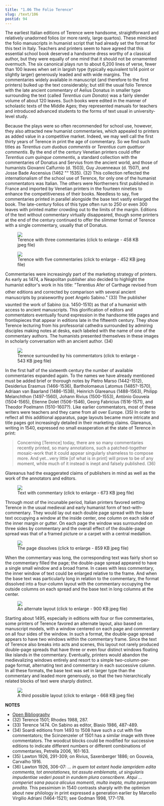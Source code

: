 ```yaml
---
title: "1.06 The Folio Terence"
slug: /text/106
postid: 94
---
```

The earliest Italian editions of Terence were handsome, straightforward and relatively unadorned folios (or more rarely, large quartos). These mimicked the folio manuscripts in humanist script that had already set the format for this text in Italy. Teachers and printers seem to have agreed that this essential school book deserved a handsome dress worthy of a classical author, but they were equally of one mind that it should not be ornamented overmuch. The six canonical plays run to about 6,200 lines of verse, fewer than 100 leaves when set in largish type (typically equivalent to14 point or slightly larger) generously leaded and with wide margins. The commentaries widely available in manuscript (and therefore to the first printers) bulked up the text considerably; but still the usual folio Terence with the late ancient commentary of Aelius Donatus in smaller type surrounding the text (called *Terentius cum Donato*) was a fairly slender volume of about 120 leaves. Such books were edited in the manner of scholastic texts of the Middle Ages; they represented manuals for teachers and introduced advanced students to the forms of text usual in university-level study.

Because the plays were so often recommended for school use, however, they also attracted new humanist commentaries, which appealed to printers as added value in a competitive market. Indeed, we may well call the first thirty years of Terence in print the age of commentary. So we find such titles as *Terentius cum duobus commentis* or *Terentius cum quattuor commentis*. By the end of the century Venetian printers could offer *Terentius cum quinque commentis*, a standard collection with the commentaries of Donatus and Servius from the ancient world, and those of humanists Giovanni Calfurnio (d. 1503), Guy Jouenneaux (d. 1507), and Josse Bade Ascensius (1462 "“ 1535). (32) This collection reflected the internationalism of the school use of Terence, for only one of the humanist commentators was Italian. The others were Northerners first published in France and imported by Venetian printers in the fourteen nineties to enhance the competitiveness of their books. Needless to say, five commentaries printed in parallel alongside the base text vastly enlarged the book. The late-century folios of this type often run to 250 or even 300 leaves with printed matter crowding out to the limits of the margin. Editions of the text without commentary virtually disappeared, though some printers at the end of the century continued to offer the slimmer format of Terence with a single commentary, usually that of Donatus.

<figure class="mkdn-figure">
    <div onClick="createLightbox('/images_full/1.00_Chapter_One/Wing-f.-ZP-535.S417,-Terentius-cum-tribus..title-page.jpg','Terence with three commentaries (click to enlarge - 458 KB jpeg file)')" class="mkdn-image-link" id="lbimage">
    <img class="mkdn-image" src="/images_full/1.00_Chapter_One/Wing-f.-ZP-535.S417,-Terentius-cum-tribus..title-page.jpg" />
    <figcaption class="mkdn-figcaption">Terence with three commentaries (click to enlarge - 458 KB jpeg file)</figcaption>
    </div>
</figure>

<figure class="mkdn-figure">
    <div onClick="createLightbox('/images_full/1.00_Chapter_One/Wing-f.-ZP-535.S673,Terentius-cum-quinque-commentis-videlicet-Donati,-Guidonis,-Calphurnii,-t.p.jpg','Terence with five commentaries (click to enlarge - 452 KB jpeg file)')" class="mkdn-image-link" id="lbimage">
    <img class="mkdn-image" src="/images_full/1.00_Chapter_One/Wing-f.-ZP-535.S673,Terentius-cum-quinque-commentis-videlicet-Donati,-Guidonis,-Calphurnii,-t.p.jpg" />
    <figcaption class="mkdn-figcaption">Terence with five commentaries (click to enlarge - 452 KB jpeg file)</figcaption>
    </div>
</figure>

Commentaries were increasingly part of the marketing strategy of printers. As early as 1474, a Neapolitan publisher also decided to highlight the humanist editor's work in his title: "Terentius Afer of Carthage revised from other editions and corrected by comparison with several ancient manuscripts by praiseworthy poet Angelo Sabino." (33) The publisher vaunted the work of Sabino (ca. 1450-1510) as that of a humanist with access to ancient manuscripts. This glorification of editors and commentators eventually found expression in the handsome title pages and frontispieces that appear in editions late in the fifteenth century. They show Terence lecturing from his professorial cathedra surrounded by admiring disciples making notes at desks, each labeled with the name of one of the commentary authors. The humanists presented themselves in these images in scholarly conversation with an ancient author. (34)

<figure class="mkdn-figure">
    <div onClick="createLightbox('/images_full/1.00_Chapter_One/Wing-f.-ZP-535.S673,Terentius-cum-quinque-commentis-videlicet-Donati,-Guidonis,-Calphurnii,-fron2.jpg','Terence surrounded by his commentators (click to enlarge - 543 KB jpeg file)')" class="mkdn-image-link" id="lbimage">
    <img class="mkdn-image" src="/images_full/1.00_Chapter_One/Wing-f.-ZP-535.S673,Terentius-cum-quinque-commentis-videlicet-Donati,-Guidonis,-Calphurnii,-fron2.jpg" />
    <figcaption class="mkdn-figcaption">Terence surrounded by his commentators (click to enlarge - 543 KB jpeg file)</figcaption>
    </div>
</figure>

In the first half of the sixteenth century the number of available commentaries expanded again. To the names we have already mentioned must be added brief or thorough notes by Pietro Marso (1442-1512), Desiderius Erasmus (1466-1536), Bartholomaeus Latomus (1485?-1570), Adriaan van Baarland (1486-1538), Heinrich Glareanus (1488-1563), Philipp Melanchthon (1497-1560), Johann Rivius (1500-1553), Antònio Gouveia (1504-1565), Etienne Dolet (1506-1546), Georg Fabricius (1516-1571), and Theodor Poelmann (1510-1607?). Like earlier commentators, most of these writers were teachers and they came from all over Europe. (35) In order to reflect all this additional apparatus, page layouts became more intricate and title pages got increasingly detailed in their marketing claims. Glareanus, writing in 1540, expressed no small exasperation at the state of Terence in print:

> Concerning [Terence] today, there are so many commentaries recently printed, so many annotations, such a patched-together mosaic-work that it could appear singularly shameless to compose more. And yet...very little [of what is in print] will prove to be of any moment, while much of it instead is inept and falsely published. (36)

Glareanus had the exaggerated claims of publishers in mind as well as the work of the annotators and editors.

<figure class="mkdn-figure">
    <div onClick="createLightbox('/images_full/1.00_Chapter_One/Wing-f.-ZP-535.S417,-Terentius-cum-tribus..pg.6v-7r.jpg','Text with commentary (click to enlarge - 673 KB jpeg file)')" class="mkdn-image-link" id="lbimage">
    <img class="mkdn-image" src="/images_full/1.00_Chapter_One/Wing-f.-ZP-535.S417,-Terentius-cum-tribus..pg.6v-7r.jpg" />
    <figcaption class="mkdn-figcaption">Text with commentary (click to enlarge - 673 KB jpeg file)</figcaption>
    </div>
</figure>

Through most of the incunable period, Italian printers favored setting Terence in the usual medieval and early humanist form of text-with-commentary. They would lay out each double page spread with the base text occupying a window at the inside center, one column on each side of the inner margin or gutter. On each page the window was surrounded on three sides by commentary and the overall effect of the double-page spread was that of a framed picture or a carpet with a central medallion.

<figure class="mkdn-figure">
    <div onClick="createLightbox('/images_full/1.00_Chapter_One/Wing-f.-ZP-535.S417,-Terentius-cum-tribus..pg.142v-143r.jpg','The page dissolves (click to enlarge - 859 KB jpeg file)')" class="mkdn-image-link" id="lbimage">
    <img class="mkdn-image" src="/images_full/1.00_Chapter_One/Wing-f.-ZP-535.S417,-Terentius-cum-tribus..pg.142v-143r.jpg" />
    <figcaption class="mkdn-figcaption">The page dissolves (click to enlarge - 859 KB jpeg file)</figcaption>
    </div>
</figure>

When the commentary was long, the corresponding text was fairly short so the commentary filled the page; the double-page spread appeared to have a single small window and a broad frame. In cases with less commentary, the inner window of text could be enlarged relative to the frame. And when the base text was particularly long in relation to the commentary, the format dissolved into a four-column layout with the commentary occupying the outside columns on each spread and the base text in long columns at the center.

<figure class="mkdn-figure">
    <div onClick="createLightbox('/images_full/1.00_Chapter_One/Wing-f.ZP-535.R85,-Habes-hic-amice-lector.-P.-Terentii-Comoedias-vna-cum..pg.16v-17r.jpg','An alternate layout (click to enlarge - 900 KB jpeg file)')" class="mkdn-image-link" id="lbimage">
    <img class="mkdn-image" src="/images_full/1.00_Chapter_One/Wing-f.ZP-535.R85,-Habes-hic-amice-lector.-P.-Terentii-Comoedias-vna-cum..pg.16v-17r.jpg" />
    <figcaption class="mkdn-figcaption">An alternate layout (click to enlarge - 900 KB jpeg file)</figcaption>
    </div>
</figure>

Starting about 1495, especially in editions with four or five commentaries, some printers of Terence favored an alternate layout, also based on manuscript models, with a window centered on each page and commentary on all four sides of the window. In such a format, the double-page spread appears to have two windows within the commentary frame. Since the text of Terence also breaks into acts and scenes, this layout not rarely produced double-page spreads that have three or even four distinct windows floating like islands in the commentary. Eventually, printers would abandon the medievalizing windows entirely and resort to a simple two-column-per-page format, alternating text and commentary in each successive column. In all these formats, the base text was set in larger type than the commentary and leaded more generously, so that the two hierarchically related blocks of text were sharply distinct.

<figure class="mkdn-figure">
    <div onClick="createLightbox('/images_full/1.00_Chapter_One/Wing-f.-ZP-535.S673,-Terentius-cum-quinque-commentis-videlicet-Donati,-Guidonis,-Calphurnii,pg.66.jpg','A third possible layout (click to enlarge - 668 KB jpeg file)')" class="mkdn-image-link" id="lbimage">
    <img class="mkdn-image" src="/images_full/1.00_Chapter_One/Wing-f.-ZP-535.S673,-Terentius-cum-quinque-commentis-videlicet-Donati,-Guidonis,-Calphurnii,pg.66.jpg" />
    <figcaption class="mkdn-figcaption">A third possible layout (click to enlarge - 668 KB jpeg file)</figcaption>
    </div>
</figure>

**NOTES**
* [Open Bibliography](/bibliography.pdf)
* (32) Terence 1501; Rhodes 1988, 287.
* (33) Terence 1474. On Sabino as editor, Blasio 1986, 487-489.
* (34) Soardi editions from 1493 to 1508 have such a cut with five commentators; the Scinzenzeler of 1501 has a similar image with three commentators. The woodcut blocks could be modified for successive editions to indicate different numbers or different combinations of commentaries, Petrella 2006, 161-163.
* (35) Lawton 1926, 291-309; on Rivius, Saxenberger 1886; on Gouveia, Carvalho 1916.
* (36) Lawton 1926, 306-07: *... in quem tot extant hodie iampridem edita commenta, tot annotationes, tot assuta emblemata, ut singularis impudentiae vederi possit in eundem plura conscribere. Atqui ... comperiet sana pauca alicuius momenti, multa inepta, multa perperam prodita.* This pessimism in 1540 contrasts sharply with the optimism about new philology in print expressed a generation earlier by Marcello Virgilio Adriani (1464-1521); see Godman 1998, 177-178.
